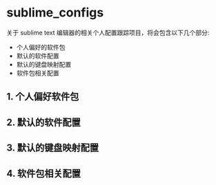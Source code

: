 # sublime_configs
关于 sublime text 编辑器的相关个人配置跟踪项目，将会包含以下几个部分:

- 个人偏好的软件包
- 默认的软件配置
- 默认的键盘映射配置
- 软件包相关配置

## 1. 个人偏好软件包
## 2. 默认的软件配置
## 3. 默认的键盘映射配置
## 4. 软件包相关配置
